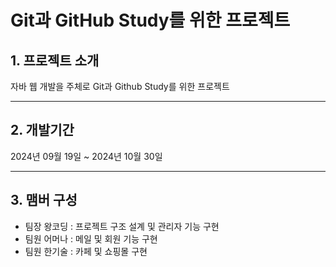 # Git과 GitHub Study를 위한 프로젝트

## 1. 프로젝트 소개

자바 웹 개발을 주체로 Git과 Github Study를 위한 프로젝트

---


## 2. 개발기간

2024년 09월 19일 ~ 2024년 10월 30일

---

## 3. 맴버 구성
* 팀장 왕코딩 : 프로젝트 구조 설계 및 관리자 기능 구현
* 팀원 어머나 : 메일 및 회원 기능 구현
* 팀원 한기술 : 카페 및 쇼핑몰 구현
